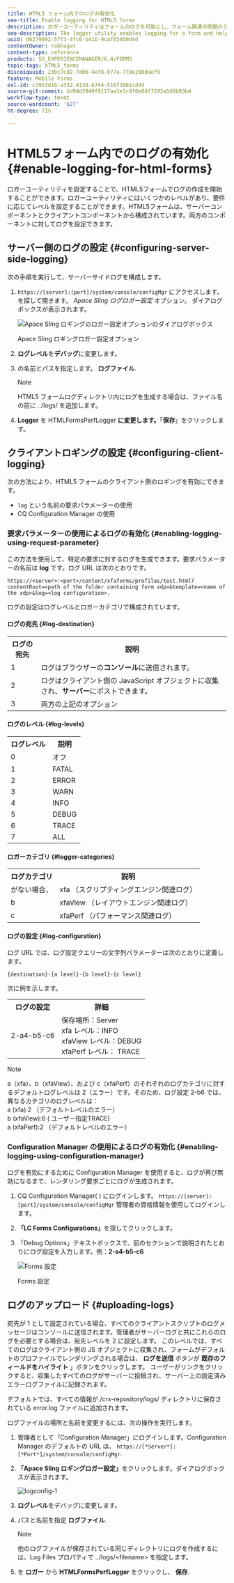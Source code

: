 ```yaml
---
title: HTML5 フォーム内でのログの有効化
seo-title: Enable logging for HTML5 forms
description: ロガーユーティリティはフォームのログを可能にし、フォーム関連の問題のデバッグに役立ちます。
seo-description: The logger utility enables logging for a form and helps you debug form-related issues.
uuid: d6279092-57f3-4fc6-b41b-9caf65459d4d
contentOwner: robhagat
content-type: reference
products: SG_EXPERIENCEMANAGER/6.4/FORMS
topic-tags: hTML5_forms
discoiquuid: 23bc7cd2-7d06-4ef8-977a-778e290daef9
feature: Mobile Forms
exl-id: c7953d1b-a332-4138-b744-516f3881cd4d
source-git-commit: bd94d3949f0117aa3e1c9f0e84f7293a5d6b03b4
workflow-type: tm+mt
source-wordcount: '627'
ht-degree: 71%

---
```


# HTML5フォーム内でのログの有効化 {#enable-logging-for-html-forms}

ロガーユーティリティを設定することで、HTML5フォームでログの作成を開始することができます。ロガーユーティリティにはいくつかのレベルがあり、要件に応じてレベルを設定することができます。HTML5フォームは、サーバーコンポーネントとクライアントコンポーネントから構成されています。両方のコンポーネントに対してログを設定できます。 

## サーバー側のログの設定 {#configuring-server-side-logging}

次の手順を実行して、サーバーサイドログを構成します。

1. `https://[server]:[port]/system/console/configMgr` にアクセスします。を探して開きます。 *Apace Sling ログロガー設定* オプション。 ダイアログボックスが表示されます。

   ![ Apace Sling ロギングのロガー設定オプションのダイアログボックス](assets/logconfig.png)

   Apace Sling ロギングロガー設定オプション

1. **ログレベル**&#x200B;を&#x200B;**デバッグ**&#x200B;に変更します。 

1. の名前とパスを指定します。 **ログファイル**.

   >[!NOTE]
   >
   >HTML5 フォームログディレクトリ内にログを生成する場合は、ファイル名の前に ../logs/ を追加します。

1. **Logger** を HTMLFormsPerfLogger **に変更します。**「**保存**」をクリックします。

## クライアントロギングの設定 {#configuring-client-logging}

次の方法により、HTML5 フォームのクライアント側のロギングを有効にできます。

* `log` という名前の要求パラメーターの使用
* CQ Configuration Manager の使用

### 要求パラメーターの使用によるログの有効化 {#enabling-logging-using-request-parameter}

この方法を使用して、特定の要求に対するログを生成できます。要求パラメーターの名前は **log** です。ログ URL は次のとおりです。

`https://<server>:<port>/content/xfaforms/profiles/test.html?contentRoot=<path of the folder containing form xdp>&template=<name of the xdp>&log=<log configuration>.`

ログの設定はログレベルとロガーカテゴリで構成されています。

#### ログの宛先 {#log-destination}

<table> 
 <tbody> 
  <tr> 
   <th><strong>ログの宛先</strong></th> 
   <th><strong>説明</strong></th> 
  </tr> 
  <tr> 
   <td>1</td> 
   <td>ログはブラウザーの<strong>コンソール</strong>に送信されます。</td> 
  </tr> 
  <tr> 
   <td>2</td> 
   <td>ログはクライアント側の JavaScript オブジェクトに収集され、<strong>サーバー</strong>にポストできます。 </td> 
  </tr> 
  <tr> 
   <td>3</td> 
   <td>両方の上記のオプション<br /> </td> 
  </tr> 
 </tbody> 
</table>

#### ログのレベル {#log-levels}

<table> 
 <tbody> 
  <tr> 
   <th>ログレベル</th> 
   <th>説明</th> 
  </tr> 
  <tr> 
   <td>0</td> 
   <td>オフ<br type="_moz" /> </td> 
  </tr> 
  <tr> 
   <td>1</td> 
   <td>FATAL<br type="_moz" /> </td> 
  </tr> 
  <tr> 
   <td>2</td> 
   <td>ERROR<br type="_moz" /> </td> 
  </tr> 
  <tr> 
   <td>3</td> 
   <td>WARN<br type="_moz" /> </td> 
  </tr> 
  <tr> 
   <td>4</td> 
   <td>INFO<br type="_moz" /> </td> 
  </tr> 
  <tr> 
   <td>5</td> 
   <td>DEBUG<br type="_moz" /> </td> 
  </tr> 
  <tr> 
   <td>6</td> 
   <td>TRACE<br type="_moz" /> </td> 
  </tr> 
  <tr> 
   <td>7</td> 
   <td>ALL<br type="_moz" /> </td> 
  </tr> 
 </tbody> 
</table>

#### ロガーカテゴリ {#logger-categories}

<table> 
 <tbody> 
  <tr> 
   <th>ログカテゴリ</th> 
   <th>説明</th> 
  </tr> 
  <tr> 
   <td>がない場合、</td> 
   <td>xfa （スクリプティングエンジン関連ログ）</td> 
  </tr> 
  <tr> 
   <td>b</td> 
   <td>xfaView （レイアウトエンジン関連ログ）<br type="_moz" /> </td> 
  </tr> 
  <tr> 
   <td>c</td> 
   <td>xfaPerf （パフォーマンス関連ログ）<br type="_moz" /> </td> 
  </tr> 
 </tbody> 
</table>

#### ログの設定 {#log-configuration}

ログ URL では、ログ設定クエリーの文字列パラメーターは次のとおりに定義します。

`{destination}-{a level}-{b level}-{c level}`

次に例を示します。

<table> 
 <tbody> 
  <tr> 
   <th>ログの設定</th> 
   <th>詳細</th> 
  </tr> 
  <tr> 
   <td>2-a4-b5-c6<br type="_moz" /> </td> 
   <td>保存場所：Server<br /> xfa レベル：INFO<br /> xfaView レベル：DEBUG<br /> xfaPerf レベル： TRACE</td> 
  </tr> 
 </tbody> 
</table>

>[!NOTE]
>
>a（xfa）、b（xfaView）、および c（xfaPerf）のそれぞれのログカテゴリに対するデフォルトログレベルは 2（エラー）です。そのため、ログ設定 2-b6 では、異なるカテゴリのログレベルは：\
>a (xfa):2 （デフォルトレベルのエラー）\
>b (xfaView):6 ( ユーザー指定TRACE)\
>a (xfaPerf):2 （デフォルトレベルのエラー）

### Configuration Manager の使用によるログの有効化 {#enabling-logging-using-configuration-manager}

ログを有効にするために Configuration Manager を使用すると、ログが再び無効になるまで、レンダリング要求ごとにログが生成されます。

1. CQ Configuration Manager( ) にログインします。 `https://[server]:[port]/system/console/configMgr` 管理者の資格情報を使用してログインします。
1. **「LC Forms Configurations」**&#x200B;を探してクリックします。
1. 「Debug Options」テキストボックスで、前のセクションで説明されたとおりにログ設定を入力します。例：**2-a4-b5-c6**

   ![Forms 設定](assets/forms_configuration.png)

   Forms 設定

## ログのアップロード {#uploading-logs}

宛先が 1 として設定されている場合、すべてのクライアントスクリプトのログメッセージはコンソールに送信されます。管理者がサーバーログと共にこれらのログを必要とする場合は、宛先レベルを 2 に設定します。 このレベルでは、すべてのログはクライアント側の JS オブジェクトに収集され、フォームがデフォルトのプロファイルでレンダリングされる場合は、 **ログを送信** ボタンが **既存のフィールドをハイライト** 」ボタンをクリックします。 ユーザーがリンクをクリックすると、収集したすべてのログがサーバーに投稿され、サーバー上の設定済みエラーログファイルに記録されます。

デフォルトでは、すべての情報が /crx-repository/logs/ ディレクトリに保存されている error.log ファイルに追加されます。

ログファイルの場所と名前を変更するには、次の操作を実行します。

1. 管理者として「Configuration Manager」にログインします。Configuration Manager のデフォルトの URL は、 `https://[*Server*]:[*Port*]/system/console/configMgr`.
1. **「Apace Sling ロギングロガー設定」**&#x200B;をクリックします。ダイアログボックスが表示されます。

   ![logconfig-1](assets/logconfig-1.png)

1. **ログレベル**&#x200B;をデバッグに変更します。 

1. パスと名前を指定 **ログファイル**.

   >[!NOTE]
   >
   >他のログファイルが保存されている同じディレクトリにログを作成するには、Log Files プロパティで ../logs/&lt;filename> を指定します。

1. を **ロガー** から **HTMLFormsPerfLogger** をクリックし、 **保存**.
